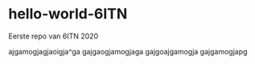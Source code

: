 # hello-world-6ITN
Eerste repo van 6ITN 2020

ajgamogjagjaoigja^ga
gajgaogjamogjaga
gajgoajgamogja
gajgamogjapg
